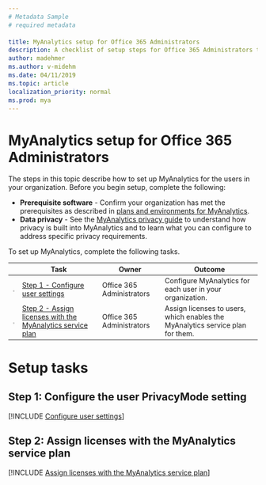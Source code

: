 ```yaml
---
# Metadata Sample
# required metadata

title: MyAnalytics setup for Office 365 Administrators
description: A checklist of setup steps for Office 365 Administrators to implement MyAnalytics in their organization 
author: madehmer
ms.author: v-midehm
ms.date: 04/11/2019
ms.topic: article
localization_priority: normal 
ms.prod: mya
---
```


# MyAnalytics setup for Office 365 Administrators

The steps in this topic describe how to set up MyAnalytics for the users in your organization. Before you begin setup, complete the following:

 * **Prerequisite software** - Confirm your organization has met the prerequisites as described in [plans and environments for MyAnalytics](../Overview/plans-environments.md).
 * **Data privacy** - See the [MyAnalytics privacy guide](../Overview/Privacy-Guide.md) to understand how privacy is built into MyAnalytics and to learn what you can configure to address specific privacy requirements.

To set up MyAnalytics, complete the following tasks.

| | Task | Owner | Outcome |
|---|------|-------|---------|
| <img src="../../Images/mya/use/Team-adopt-plan-checklist-box.PNG"> | [Step 1 - Configure user settings](#step-1-configure-the-user-privacymode-setting)  | Office 365 Administrators | Configure MyAnalytics for each user in your organization.  |
| <img src="../../Images/mya/use/Team-adopt-plan-checklist-box.PNG"> | [Step 2 - Assign licenses with the MyAnalytics service plan](#step-2-assign-licenses-with-the-myanalytics-service-plan) | Office 365 Administrators| Assign licenses to users, which enables the MyAnalytics service plan for them. |

# Setup tasks

## Step 1: Configure the user PrivacyMode setting

[!INCLUDE [Configure user settings](../Setup/Configure-MyA-User-Settings.md)] 

## Step 2: Assign licenses with the MyAnalytics service plan

[!INCLUDE [Assign licenses with the MyAnalytics service plan](../Setup/Assign-Licenses.md)]
